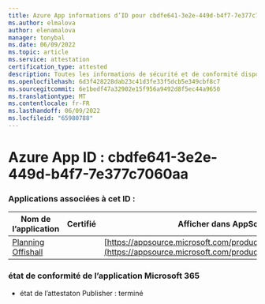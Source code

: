 ```yaml
---
title: Azure App informations d’ID pour cbdfe641-3e2e-449d-b4f7-7e377c7060aa
ms.author: elmalova
author: elenamalova
manager: tonybal
ms.date: 06/09/2022
ms.topic: article
ms.service: attestation
certification_type: attested
description: Toutes les informations de sécurité et de conformité disponibles pour cbdfe641-3e2e-449d-b4f7-7e377c7060aa.
ms.openlocfilehash: 6d3f428228dab23c41d3fe33f5dcb5e349cbf8c7
ms.sourcegitcommit: 6e1bedf47a32902e15f956a9492d8f5ec44a9650
ms.translationtype: MT
ms.contentlocale: fr-FR
ms.lasthandoff: 06/09/2022
ms.locfileid: "65980788"
---
```

# <a name="azure-app-id-cbdfe641-3e2e-449d-b4f7-7e377c7060aa"></a>Azure App ID : cbdfe641-3e2e-449d-b4f7-7e377c7060aa


### <a name="apps-associated-with-this-id"></a>Applications associées à cet ID :
| **Nom de l’application** | **Certifié** | **Afficher dans AppSource** |
|--------------|---------------|-----------------------|
| [Planning Offishall](../forward/WA200004048.md) |  | [https://appsource.microsoft.com/product/office/WA200004048](https://appsource.microsoft.com/product/office/WA200004048) |

### <a name="microsoft-365-app-compliance-status"></a>état de conformité de l’application Microsoft 365
- état de l’attestaton Publisher : terminé

